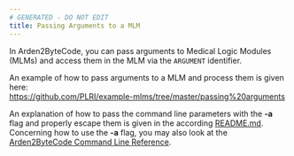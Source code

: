 ```yaml
---
# GENERATED - DO NOT EDIT
title: Passing Arguments to a MLM
---
```

In Arden2ByteCode, you can pass arguments to Medical Logic Modules (MLMs) and access them in the MLM via the `ARGUMENT` identifier.

An example of how to pass arguments to a MLM and process them is given here:  
<https://github.com/PLRI/example-mlms/tree/master/passing%20arguments>

An explanation of how to pass the command line parameters with the **-a** flag and properly escape them is given in the according 
[README.md](https://github.com/PLRI/example-mlms/blob/master/passing%20arguments/README.md).  
Concerning how to use the **-a** flag, you may also look at the [Arden2ByteCode Command Line Reference](arden2bytecode-command-line-reference.html).
